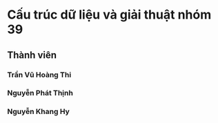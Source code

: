 # Cấu trúc dữ liệu và giải thuật nhóm 39
## Thành viên
### Trần Vũ Hoàng Thi
### Nguyễn Phát Thịnh
### Nguyễn Khang Hy
